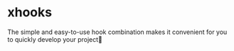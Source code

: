 # xhooks
The simple and easy-to-use hook combination makes it convenient for you to quickly develop your project👏
